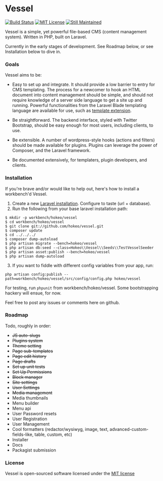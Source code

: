 # Vessel

[![Build Status](https://travis-ci.org/hokeo/vessel.svg?branch=master)](https://travis-ci.org/hokeo/vessel)
[![MIT License](http://img.shields.io/badge/license-MIT-red.svg)](http://opensource.org/licenses/MIT)
[![Still Maintained](http://stillmaintained.com/hokeo/vessel.png)](http://stillmaintained.com/hokeo/vessel)

Vessel is a simple, yet powerful file-based CMS (content management system). Written in PHP, built on Laravel.

Currently in the early stages of development. See Roadmap below, or see Installation below to dive in.

### Goals

Vessel aims to be:

* Easy to set up and integrate. It should provide a low barrier to entry for CMS templating. The process for a newcomer to hook an HTML document into content management should be simple, and should not require knowledge of a server side language to get a site up and running. Powerful functionalities from the Laravel Blade templating language are available for use, such as [template extension](http://laravel.com/docs/templates#blade-templating).

* Be straightforward. The backend interface, styled with Twitter Bootstrap, should be easy enough for most users, including clients, to use.

* Be extensible. A number of wordpress-style hooks (actions and filters) should be made available for plugins. Plugins can leverage the power of Composer, and the Laravel framework.

* Be documented extensively, for templaters, plugin developers, and clients.

### Installation

If you're brave and/or would like to help out, here's how to install a workbench'd Vessel.

1. Create a new [Laravel installation](http://laravel.com/docs/installation). Configure to taste (url + database).
2. Run the following from your base laravel installation path:

```
$ mkdir -p workbench/hokeo/vessel
$ cd workbench/hokeo/vessel
$ git clone git://github.com/hokeo/vessel.git
$ composer update
$ cd ../../../
$ composer dump-autoload
$ php artisan migrate --bench=hokeo/vessel
$ php artisan db:seed --class=Hokeo\\Vessel\\Seeds\\TestVesselSeeder
$ php artisan asset:publish --bench=hokeo/vessel
$ php artisan dump-autoload
```

3. If you want to fiddle with different config variables from your app, run:

```
php artisan config:publish --path=workbench/hokeo/vessel/src/config/config.php hokeo/vessel
```

For testing, run `phpunit` from workbench/hokeo/vessel. Some bootstrapping hackery will ensue, for now.

Feel free to post any issues or comments here on github.

### Roadmap

Todo, roughly in order:

* ~~JS auto-slugs~~
* ~~Plugins system~~
* ~~Theme setting~~
* ~~Page sub-templates~~
* ~~Page edit history~~
* ~~Page drafts~~
* ~~Set up unit tests~~
* ~~Set Up Permissions~~
* ~~Block manager~~
* ~~Site settings~~
* ~~User Settings~~
* ~~Media management~~
* Media thumbnails
* Menu builder
* Menu api
* User Password resets
* User Registration
* User Management
* Cool formatters (redactor/wysiwyg, image, text, advanced-custom-fields-like, table, custom, etc)
* Installer
* Docs
* Packagist submission

### License

Vessel is open-sourced software licensed under the [MIT license](http://opensource.org/licenses/MIT)